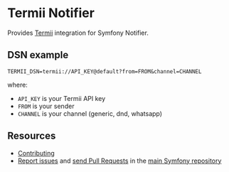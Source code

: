 Termii Notifier
=============

Provides [Termii](https://www.termii.com) integration for Symfony Notifier.

DSN example
-----------

```
TERMII_DSN=termii://API_KEY@default?from=FROM&channel=CHANNEL
```

where:

 - `API_KEY` is your Termii API key
 - `FROM` is your sender
 - `CHANNEL` is your channel (generic, dnd, whatsapp)

Resources
---------

 * [Contributing](https://symfony.com/doc/current/contributing/index.html)
 * [Report issues](https://github.com/symfony/symfony/issues) and
   [send Pull Requests](https://github.com/symfony/symfony/pulls)
   in the [main Symfony repository](https://github.com/symfony/symfony)
